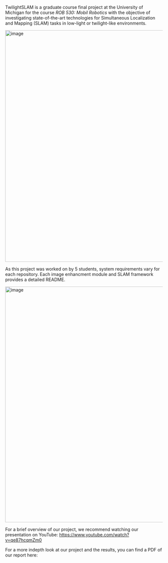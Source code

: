 TwilightSLAM is a graduate course final project at the University of Michigan for the course *ROB 530: Mobil Robotics* with the objective of investigating state-of-the-art technologies for Simultaneous Localization and Mapping (SLAM) tasks in low-light or twilight-like environments.

<img width="740" alt="image" src="https://user-images.githubusercontent.com/129995389/233230588-87859b21-1e94-4587-9348-0fbb4532afe7.png">


As this project was worked on by 5 students, system requirements vary for each repository. Each image enhancment module and SLAM framework provides a detailed README.

<img width="753" alt="image" src="https://user-images.githubusercontent.com/129995389/233230632-f5a7bcf0-a12c-4dbc-a02e-6b176f0cec33.png">


For a brief overview of our project, we recommend watching our presentation on YouTube: https://www.youtube.com/watch?v=qe87hcqmZm0

For a more indepth look at our project and the results, you can find a PDF of our report here: 
